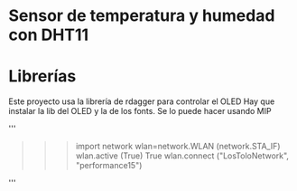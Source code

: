 # Sensor de temperatura y humedad con DHT11

# Librerías
Este proyecto usa la librería de rdagger para controlar el OLED
Hay que instalar la lib del OLED y la de los fonts. Se lo puede hacer usando MIP

'''
>>> import network
>>> wlan=network.WLAN (network.STA_IF)
>>> wlan.active (True)
True
>>> wlan.connect ("LosToloNetwork", "performance15")

'''

